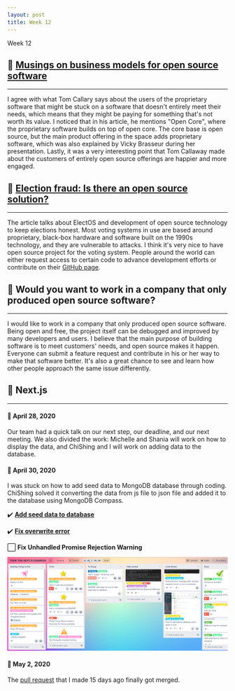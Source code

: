 ```yaml
---
layout: post
title: Week 12
---
```


Week 12

## :pushpin: [Musings on business models for open source software](https://spot.livejournal.com/327801.html)
---

I agree with what Tom Callary says about the users of the proprietary software that might be stuck on a software that doesn't entirely meet their needs, which means that they might be paying for something that's not worth its value. I noticed that in his article, he mentions "Open Core", where the proprietary software builds on top of open core. The core base is open source, but the main product offering in the space adds proprietary software, which was also explained by Vicky Brasseur during her presentation. Lastly, it was a very interesting point that Tom Callaway made about the customers of entirely open source offerings are happier and more engaged. 

## :pushpin: [Election fraud: Is there an open source solution?](https://opensource.com/article/19/9/voting-fraud-open-source-solution?)
--- 

The article talks about ElectOS and development of open source technology to keep elections honest. Most voting systems in use are based around proprietary, black-box hardware and software built on the 1990s technology, and they are vulnerable to attacks. I think it's very nice to have open source project for the voting system. People around the world can either request access to certain code to advance development efforts or contribute on their [GitHub page](https://github.com/TrustTheVote-Project).

## :pushpin: Would you want to work in a company that only produced open source software?
---
 
I would like to work in a company that only produced open source software. Being open and free, the project itself can be debugged and improved by many developers and users. I believe that the main purpose of building software is to meet customers' needs, and open source makes it happen. Everyone can submit a feature request and contribute in his or her way to make that software better. It's also a great chance to see and learn how other people approach the same issue differently. 

## :bookmark_tabs: Next.js 
---

#### **:cherry_blossom: April 28, 2020**

Our team had a quick talk on our next step, our deadline, and our next meeting. We also divided the work: Michelle and Shania will work on how to display the data, and ChiShing and I will work on adding data to the database.

#### **:cherry_blossom: April 30, 2020**

I was stuck on how to add seed data to MongoDB database through coding. ChiShing solved it converting the data from js file to json file and added it to the database using MongoDB Compass.

:heavy_check_mark: [**Add seed data to database**](https://github.com/hunter-college-ossd-spr-2020/next.js/pull/15)

:heavy_check_mark: [**Fix overwrite error**](https://github.com/hunter-college-ossd-spr-2020/next.js/pull/14)

:white_large_square: **Fix Unhandled Promise Rejection Warning**

<img src="https://raw.githubusercontent.com/hunter-college-ossd-spr-2020/liulanz-weekly/gh-pages/images/trello.png">


#### **:cherry_blossom: May 2, 2020**

The [pull request](https://github.com/zeit/next.js/pull/11968) that I made 15 days ago finally got merged. 
